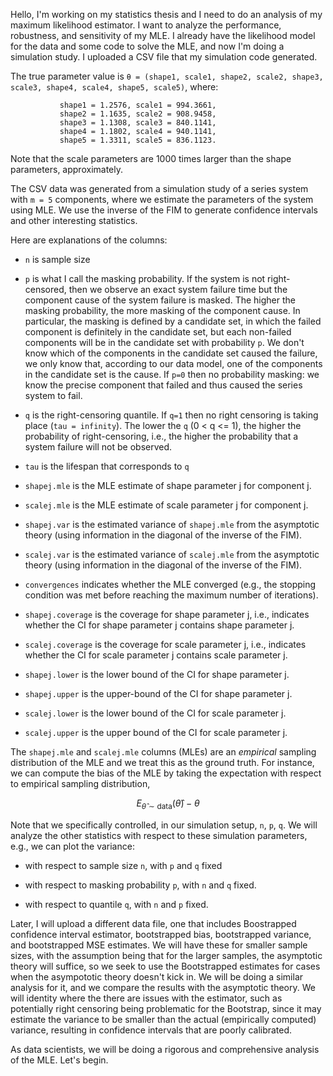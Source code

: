 Hello, I'm working on my statistics thesis and I need to do an analysis of my maximum likelihood estimator.
I want to analyze the performance, robustness, and sensitivity of my MLE.
I already have the likelihood model for the data and some code to solve the MLE,
and now I'm doing a simulation study. I uploaded a CSV file that my simulation code generated.

The true parameter value is `θ = (shape1, scale1, shape2, scale2, shape3, scale3, shape4, scale4, shape5, scale5)`, where:
```
           shape1 = 1.2576, scale1 = 994.3661,
           shape2 = 1.1635, scale2 = 908.9458,
           shape3 = 1.1308, scale3 = 840.1141,
           shape4 = 1.1802, scale4 = 940.1141,
           shape5 = 1.3311, scale5 = 836.1123.
```
Note that the scale parameters are 1000 times larger than the shape parameters, approximately.

The CSV data was generated from a simulation study of a series system with `m = 5` components, where we estimate the parameters of the system using MLE.
We use the inverse of the FIM to generate confidence intervals and other interesting statistics. 

Here are explanations of the columns:

- `n` is sample size

- `p` is what I call the masking probability. If the system is not right-censored, then we observe an exact system failure time but the component cause of the system failure is masked. The higher the masking probability, the more masking of the component cause. In particular, the masking is defined by a candidate set, in which the failed component is definitely in the candidate set, but each non-failed components will be in the candidate set with probability `p`. We don't know which of the components in the candidate set caused the failure, we only know that, according to our data model, one of the components in the candidate set is the cause. If `p=0` then no probability masking: we know the precise component that failed and thus caused the series system to fail.

- `q` is the right-censoring quantile. If `q=1` then no right censoring is taking place (`tau = infinity`). The lower the `q` (0 < q <= 1), the higher the probability of right-censoring, i.e., the higher the probability that a system failure will not be observed.

- `tau` is the lifespan that corresponds to `q`

- `shapej.mle` is the MLE estimate of shape parameter j for component j.

- `scalej.mle` is the MLE estimate of scale parameter j for component j.

- `shapej.var` is the estimated variance of `shapej.mle` from the asymptotic theory (using information in the diagonal of the inverse of the FIM).

- `scalej.var` is the estimated variance of `scalej.mle` from the asymptotic theory (using information in the diagonal of the inverse of the FIM).

- `convergences` indicates whether the MLE converged (e.g., the stopping condition was met before reaching the maximum number of iterations).

- `shapej.coverage` is the coverage for shape parameter j, i.e., indicates whether the CI for shape parameter j contains shape parameter j.

- `scalej.coverage` is the coverage for scale parameter j, i.e., indicates whether the CI for scale parameter j contains scale parameter j.

- `shapej.lower` is the lower bound of the CI for shape parameter j.

- `shapej.upper` is the upper-bound of the CI for shape parameter j.

- `scalej.lower` is the lower bound of the CI for scale parameter j.

- `scalej.upper` is the upper bound of the CI for scale parameter j.

The `shapej.mle` and `scalej.mle` columns (MLEs) are an *empirical* sampling distribution of the MLE and we treat this as the ground truth. For instance, we can compute the bias of the MLE by taking
the expectation with respect to empirical sampling distribution,

$$
    E_{\hat\theta \sim \text{data}}(\hat\theta) - \theta
$$

Note that we specifically controlled, in our simulation setup, `n`, `p`, `q`. We will analyze the other statistics with respect to these simulation parameters, e.g., we can plot the variance:

- with respect to sample size `n`, with `p` and `q` fixed

- with respect to masking probability `p`, with `n` and `q` fixed. 

- with respect to quantile `q`, with `n` and `p` fixed.

Later, I will upload a different data file, one that includes Boostrapped confidence interval estimator, bootstrapped bias, bootstrapped variance, and bootstrapped MSE estimates. We will have these for smaller sample sizes, with the assumption being that for the larger samples, the asymptotic theory will suffice, so we seek to use the Bootstrapped estimates for cases when the asympototic theory doesn't kick in. We will be doing a similar analysis for it, and we compare the results with the asymptotic theory. We will identity where the there are issues with the estimator, such as potentially right censoring being problematic for the Bootstrap, since it may estimate the variance to be smaller than the actual (empirically computed) variance, resulting in confidence intervals that are poorly calibrated.

As data scientists, we will be doing a rigorous and comprehensive analysis of the MLE. Let's begin.